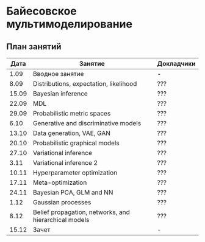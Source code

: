 # Байесовское мультимоделирование

## План занятий
|Дата|Занятие|Докладчики|
| --- | --- | --- |
| 1.09 |   Вводное занятие      | -  |
| 8.09 |   Distributions, expectation, likelihood      | ??? |
| 15.09 |   Bayesian inference      | ???  |
| 22.09 |   MDL      | ???  |
| 29.09 |   Probabilistic metric spaces     | ??? |
| 6.10 |   Generative and discriminative models      | ??? |
| 13.10 |   Data generation, VAE, GAN      | ??? |
| 20.10 |   Probabilistic graphical models       | ??? |
| 27.10 |   Variational inference       | ??? |
| 3.11 |   Variational inference 2      | ??? |
| 10.11 |   Hyperparameter optimization     | ??? |
| 17.11 |   Meta-optimization     | ??? |
| 24.11 |   Bayesian PCA, GLM and NN      | ??? |
| 1.12 |   Gaussian processes      | ??? |
| 8.12 |   Belief propagation, networks, and hierarchical models      | ??? |
| 15.12 |   Зачет     | - |


